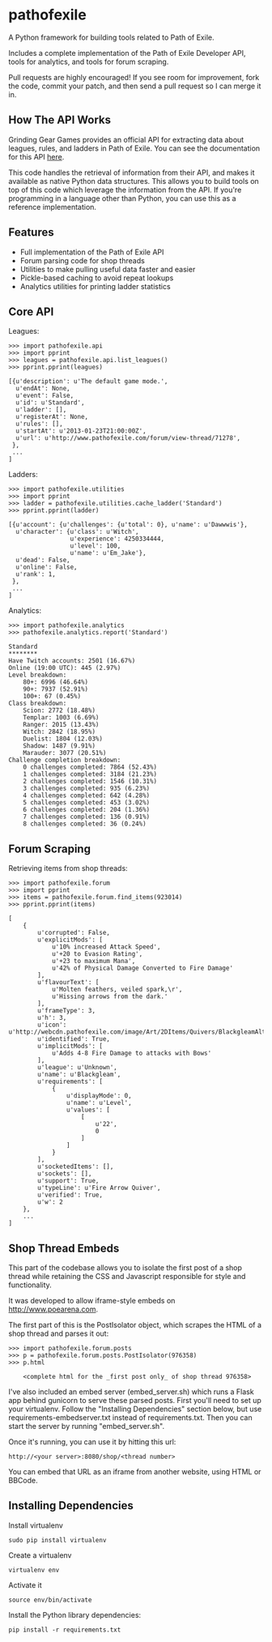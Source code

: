 pathofexile
===========

A Python framework for building tools related to Path of Exile.

Includes a complete implementation of the Path of Exile Developer API, tools
for analytics, and tools for forum scraping.

Pull requests are highly encouraged! If you see room for improvement, fork the
code, commit your patch, and then send a pull request so I can merge it in.


How The API Works <a name='howitworks'></a>
-----------------

Grinding Gear Games provides an official API for extracting data about leagues,
rules, and ladders in Path of Exile. You can see the documentation for this API
[here](http://www.pathofexile.com/developer/docs/api).

This code handles the retrieval of information from their API, and makes it
available as native Python data structures. This allows you to build tools on
top of this code which leverage the information from the API. If you're
programming in a language other than Python, you can use this as a reference
implementation.


Features <a name='features'></a>
--------
* Full implementation of the Path of Exile API
* Forum parsing code for shop threads
* Utilities to make pulling useful data faster and easier
* Pickle-based caching to avoid repeat lookups
* Analytics utilities for printing ladder statistics


Core API <a name='api'></a>
--------

Leagues: <a name='leagues'></a>


    >>> import pathofexile.api
    >>> import pprint
    >>> leagues = pathofexile.api.list_leagues()
    >>> pprint.pprint(leagues)

    [{u'description': u'The default game mode.',
      u'endAt': None,
      u'event': False,
      u'id': u'Standard',
      u'ladder': [],
      u'registerAt': None,
      u'rules': [],
      u'startAt': u'2013-01-23T21:00:00Z',
      u'url': u'http://www.pathofexile.com/forum/view-thread/71278',
     },
     ...
    ]

Ladders: <a name='ladders'></a>


    >>> import pathofexile.utilities
    >>> import pprint
    >>> ladder = pathofexile.utilities.cache_ladder('Standard')
    >>> pprint.pprint(ladder)

    [{u'account': {u'challenges': {u'total': 0}, u'name': u'Dawwwis'},
      u'character': {u'class': u'Witch',
                     u'experience': 4250334444,
                     u'level': 100,
                     u'name': u'Em_Jake'},
      u'dead': False,
      u'online': False,
      u'rank': 1,
     },
     ...
    ]

Analytics: <a name='analytics'></a>


    >>> import pathofexile.analytics
    >>> pathofexile.analytics.report('Standard')

    Standard
    ********
    Have Twitch accounts: 2501 (16.67%)
    Online (19:00 UTC): 445 (2.97%)
    Level breakdown:
        80+: 6996 (46.64%)
        90+: 7937 (52.91%)
        100+: 67 (0.45%)
    Class breakdown:
        Scion: 2772 (18.48%)
        Templar: 1003 (6.69%)
        Ranger: 2015 (13.43%)
        Witch: 2842 (18.95%)
        Duelist: 1804 (12.03%)
        Shadow: 1487 (9.91%)
        Marauder: 3077 (20.51%)
    Challenge completion breakdown:
        0 challenges completed: 7864 (52.43%)
        1 challenges completed: 3184 (21.23%)
        2 challenges completed: 1546 (10.31%)
        3 challenges completed: 935 (6.23%)
        4 challenges completed: 642 (4.28%)
        5 challenges completed: 453 (3.02%)
        6 challenges completed: 204 (1.36%)
        7 challenges completed: 136 (0.91%)
        8 challenges completed: 36 (0.24%)


Forum Scraping <a name='forums'></a>
--------------

Retrieving items from shop threads:


    >>> import pathofexile.forum
    >>> import pprint
    >>> items = pathofexile.forum.find_items(923014)
    >>> pprint.pprint(items)
    
    [
        {
            u'corrupted': False,
            u'explicitMods': [
                u'10% increased Attack Speed',
                u'+20 to Evasion Rating',
                u'+23 to maximum Mana',
                u'42% of Physical Damage Converted to Fire Damage'
            ],
            u'flavourText': [
                u'Molten feathers, veiled spark,\r',
                u'Hissing arrows from the dark.'
            ],
            u'frameType': 3,
            u'h': 3,
            u'icon': u'http://webcdn.pathofexile.com/image/Art/2DItems/Quivers/BlackgleamAlt.png',
            u'identified': True,
            u'implicitMods': [
                u'Adds 4-8 Fire Damage to attacks with Bows'
            ],
            u'league': u'Unknown',
            u'name': u'Blackgleam',
            u'requirements': [
                {
                    u'displayMode': 0,
                    u'name': u'Level',
                    u'values': [
                        [
                            u'22',
                            0
                        ]
                    ]
                }
            ],
            u'socketedItems': [],
            u'sockets': [],
            u'support': True,
            u'typeLine': u'Fire Arrow Quiver',
            u'verified': True,
            u'w': 2
        },
        ...
    ]


Shop Thread Embeds
------------------

This part of the codebase allows you to isolate the first post of a shop thread
while retaining the CSS and Javascript responsible for style and functionality.

It was developed to allow iframe-style embeds on http://www.poearena.com.

The first part of this is the PostIsolator object, which scrapes the HTML of a
shop thread and parses it out:


    >>> import pathofexile.forum.posts
    >>> p = pathofexile.forum.posts.PostIsolator(976358)
    >>> p.html

        <complete html for the _first post only_ of shop thread 976358>

I've also included an embed server (embed_server.sh) which runs a Flask app
behind gunicorn to serve these parsed posts. First you'll need to set up your
virtualenv. Follow the "Installing Dependencies" section below, but use
requirements-embedserver.txt instead of requirements.txt. Then you can start
the server by running "embed_server.sh".

Once it's running, you can use it by hitting this url:

    http://<your server>:8080/shop/<thread number>

You can embed that URL as an iframe from another website, using HTML or BBCode.


Installing Dependencies <a name='dependencies'></a>
-----------------------

Install virtualenv

    sudo pip install virtualenv

Create a virtualenv

    virtualenv env

Activate it

    source env/bin/activate

Install the Python library dependencies:

    pip install -r requirements.txt

